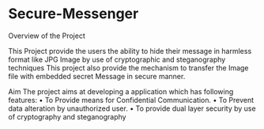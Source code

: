 # Secure-Messenger
Overview of the Project

This Project provide the users the ability to hide their message in harmless format like JPG Image by use of cryptographic and steganography techniques
This project also provide the mechanism to transfer the Image file with embedded secret 
Message in secure manner. 

Aim 
The project aims at developing a application which has following features:
•	To Provide means for Confidential Communication.
•	To Prevent data alteration by unauthorized user.
•	To provide dual layer security by use of cryptography and steganography
